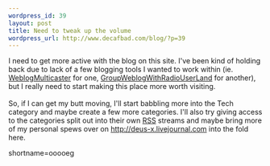 ```yaml
--- 
wordpress_id: 39
layout: post
title: Need to tweak up the volume
wordpress_url: http://www.decafbad.com/blog/?p=39
---
```

I need to get more active with the blog on this site.  I've been kind of holding back due to lack of a few blogging tools I wanted to work within (ie. <a href="http://www.decafbad.com/twiki/bin/view/Main/WeblogMulticaster">WeblogMulticaster</a> for one,  <a href="http://www.decafbad.com/twiki/bin/view/Main/GroupWeblogWithRadioUserLand">GroupWeblogWithRadioUserLand</a> for another), but I really need to start making this place more worth visiting.
<br /><br />
So, if I can get my butt moving, I'll start babbling more into the Tech category and maybe create a few more categories.  I'll also try giving access to the categories split out into their own <a href="http://www.decafbad.com/twiki/bin/view/Main/RSS">RSS</a> streams and maybe bring more of my personal spews over on <a href="http://deus-x.livejournal.com" target="_top">http://deus-x.livejournal.com</a> into the fold here.
<!--more-->
shortname=ooooeg
